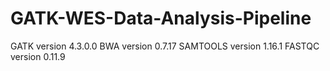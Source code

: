 # GATK-WES-Data-Analysis-Pipeline

GATK version 4.3.0.0
BWA version 0.7.17
SAMTOOLS version 1.16.1
FASTQC version 0.11.9
